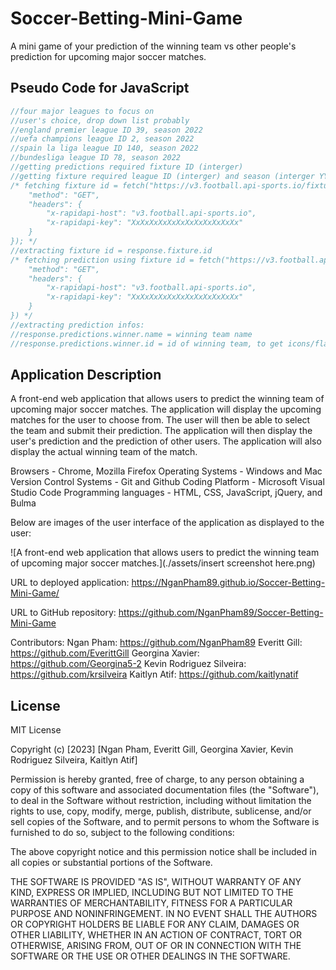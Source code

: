 # Soccer-Betting-Mini-Game

A mini game of your prediction of the winning team vs other people's prediction for upcoming major soccer matches.

## Pseudo Code for JavaScript

```javascript
//four major leagues to focus on
//user's choice, drop down list probably
//england premier league ID 39, season 2022
//uefa champions league ID 2, season 2022
//spain la liga league ID 140, season 2022
//bundesliga league ID 78, season 2022
//getting predictions required fixture ID (interger)
//getting fixture required league ID (interger) and season (interger YYYY)
/* fetching fixture id = fetch("https://v3.football.api-sports.io/fixtures?live=all&status=NS&league={LEAGUE-ID}&season={YYYY}", {
    "method": "GET",
    "headers": {
        "x-rapidapi-host": "v3.football.api-sports.io",
        "x-rapidapi-key": "XxXxXxXxXxXxXxXxXxXxXxXx"
    }
}); */
//extracting fixture id = response.fixture.id
/* fetching prediction using fixture id = fetch("https://v3.football.api-sports.io/predictions?fixture=198772", {
    "method": "GET",
    "headers": {
        "x-rapidapi-host": "v3.football.api-sports.io",
        "x-rapidapi-key": "XxXxXxXxXxXxXxXxXxXxXxXx"
    }
}) */
//extracting prediction infos:
//response.predictions.winner.name = winning team name
//response.predictions.winner.id = id of winning team, to get icons/flags
```

## Application Description

A front-end web application that allows users to predict the winning team of upcoming major soccer matches. The application will display the upcoming matches for the user to choose from. The user will then be able to select the team and submit their prediction. The application will then display the user's prediction and the prediction of other users. The application will also display the actual winning team of the match.

Browsers - Chrome, Mozilla Firefox
Operating Systems - Windows and Mac
Version Control Systems - Git and Github
Coding Platform - Microsoft Visual Studio Code
Programming languages - HTML, CSS, JavaScript, jQuery, and Bulma

Below are images of the user interface of the application as displayed to the user:

![A front-end web application that allows users to predict the winning team of upcoming major soccer matches.](./assets/insert screenshot here.png)

URL to deployed application:
https://NganPham89.github.io/Soccer-Betting-Mini-Game/

URL to GitHub repository:
https://github.com/NganPham89/Soccer-Betting-Mini-Game

Contributors:
Ngan Pham: https://github.com/NganPham89
Everitt Gill: https://github.com/EverittGill
Georgina Xavier: https://github.com/Georgina5-2
Kevin Rodriguez Silveira: https://github.com/krsilveira
Kaitlyn Atif: https://github.com/kaitlynatif

## License

MIT License

Copyright (c) [2023] [Ngan Pham, Everitt Gill, Georgina Xavier, Kevin Rodriguez Silveira, Kaitlyn Atif]

Permission is hereby granted, free of charge, to any person obtaining a copy of this software and associated documentation files (the "Software"), to deal in the Software without restriction, including without limitation the rights to use, copy, modify, merge, publish, distribute, sublicense, and/or sell copies of the Software, and to permit persons to whom the Software is furnished to do so, subject to the following conditions:

The above copyright notice and this permission notice shall be included in all copies or substantial portions of the Software.

THE SOFTWARE IS PROVIDED "AS IS", WITHOUT WARRANTY OF ANY KIND, EXPRESS OR IMPLIED, INCLUDING BUT NOT LIMITED TO THE WARRANTIES OF MERCHANTABILITY, FITNESS FOR A PARTICULAR PURPOSE AND NONINFRINGEMENT. IN NO EVENT SHALL THE AUTHORS OR COPYRIGHT HOLDERS BE LIABLE FOR ANY CLAIM, DAMAGES OR OTHER LIABILITY, WHETHER IN AN ACTION OF CONTRACT, TORT OR OTHERWISE, ARISING FROM, OUT OF OR IN CONNECTION WITH THE SOFTWARE OR THE USE OR OTHER DEALINGS IN THE SOFTWARE.